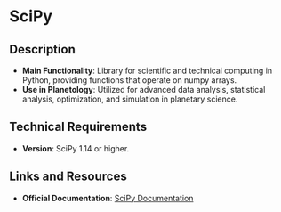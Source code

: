 # SciPy

## Description
- **Main Functionality**: Library for scientific and technical computing in Python, providing functions that operate on numpy arrays.
- **Use in Planetology**: Utilized for advanced data analysis, statistical analysis, optimization, and simulation in planetary science.

## Technical Requirements
- **Version**: SciPy 1.14 or higher.

## Links and Resources
- **Official Documentation**: [SciPy Documentation](https://docs.scipy.org/doc/)
